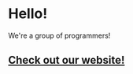 # Hello!
We're a group of programmers!
## [Check out our website!](https://m-e-t-programming.github.io/)

